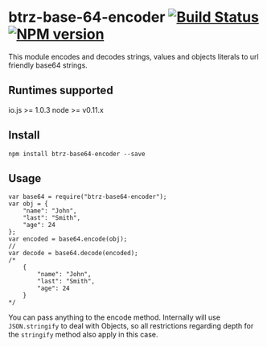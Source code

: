# btrz-base-64-encoder [![Build Status](https://secure.travis-ci.org/Betterez/btrz-base-64-encoder.png?branch=master)](https://travis-ci.org/Betterez/btrz-base-64-encoder) [![NPM version](https://badge-me.herokuapp.com/api/npm/btrz-base-64-encoder.png)](http://badges.enytc.com/for/npm/btrz-base-64-encoder)

This module encodes and decodes strings, values and objects literals to url friendly base64 strings.

## Runtimes supported

io.js >= 1.0.3
node >= v0.11.x

## Install

    npm install btrz-base64-encoder --save

## Usage

    var base64 = require("btrz-base64-encoder");
    var obj = {
        "name": "John",
        "last": "Smith",
        "age": 24
    };
    var encoded = base64.encode(obj);
    //
    var decode = base64.decode(encoded);
    /*
        {
            "name": "John",
            "last": "Smith",
            "age": 24
        }
    */

You can pass anything to the encode method. Internally will use `JSON.stringify` to deal with Objects, so all restrictions regarding depth for the `stringify` method also apply in this case.
